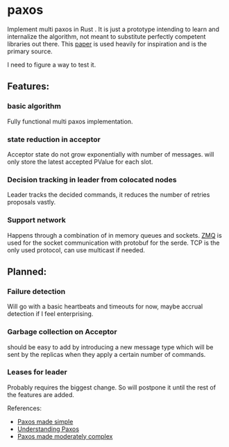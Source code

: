 # paxos

Implement multi paxos in Rust . It is just a prototype intending to learn and internalize the algorithm, not meant to substitute perfectly competent libraries out there. This [paper](https://www.cs.cornell.edu/home/rvr/Paxos/paxos.pdf) is used heavily for inspiration and is the primary source.

I need to figure a way to test it.

## Features:
### basic algorithm
Fully functional multi paxos implementation.

### state reduction in acceptor
Acceptor state do not grow exponentially with number of messages. will only store the latest accepted PValue for each slot.

### Decision tracking in leader from colocated nodes
Leader tracks the decided commands, it reduces the number of retries proposals vastly.

### Support network
Happens through a combination of in memory queues and sockets. [ZMQ](https://zeromq.org/get-started/) is used for the socket communication with protobuf for the serde. TCP is the only used protocol, can use multicast if needed. 

## Planned: 
### Failure detection
Will go with a basic heartbeats and timeouts for now, maybe accrual detection if I feel enterprising.

### Garbage collection on Acceptor
should be easy to add by introducing a new message type which will be sent by the replicas when they apply a certain number of commands.

### Leases for leader
Probably requires the biggest change. So will postpone it until the rest of the features are added.

References:
* [Paxos made simple](https://github.com/papers-we-love/papers-we-love/blob/main/distributed_systems/paxos-made-simple.pdf)
* [Understanding Paxos](https://understandingpaxos.wordpress.com/)
* [Paxos made moderately complex](https://www.cs.cornell.edu/home/rvr/Paxos/paxos.pdf)
